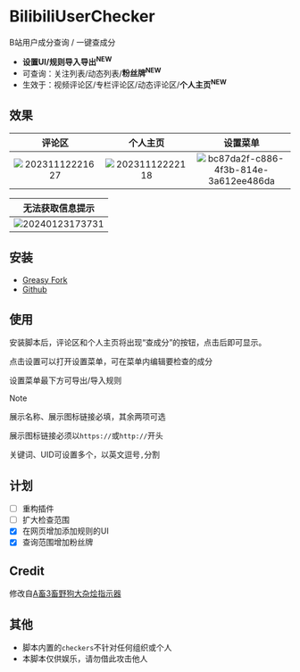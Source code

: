 # BilibiliUserChecker

 B站用户成分查询 / 一键查成分

- **设置UI/规则导入导出<sup>NEW</sup>** 
- 可查询：关注列表/动态列表/**粉丝牌<sup>NEW</sup>**
- 生效于：视频评论区/专栏评论区/动态评论区/**个人主页<sup>NEW</sup>**

## 效果

| 评论区                                                                                                                 | 个人主页                                                                                                                | 设置菜单                                                                                                                                      |
|:-------------------------------------------------------------------------------------------------------------------:|:-------------------------------------------------------------------------------------------------------------------:|:-----------------------------------------------------------------------------------------------------------------------------------------:|
| ![20231112221627](https://github.com/klxf/BilibiliUserChecker/assets/31070597/b2061a64-9836-4409-b234-56684470fe10) | ![20231112222118](https://github.com/klxf/BilibiliUserChecker/assets/31070597/563aae10-c04d-452e-b9ab-680b960d2962) | ![bc87da2f-c886-4f3b-814e-3a612ee486da](https://github.com/klxf/BilibiliUserChecker/assets/31070597/bc87da2f-c886-4f3b-814e-3a612ee486da) |

| 无法获取信息提示                                                                                                    |
|:-------------------------------------------------------------------------------------------------------------------:|
| ![20240123173731](https://github.com/klxf/BilibiliUserChecker/assets/31070597/e5eb7100-73e2-48df-baf1-1f1ef4e483b4) |  


## 安装

- [Greasy Fork](https://greasyfork.org/zh-CN/scripts/479621)
- [Github](https://github.com/klxf/BilibiliUserChecker/raw/main/Checker.user.js)

## 使用

安装脚本后，评论区和个人主页将出现“查成分”的按钮，点击后即可显示。

点击设置可以打开设置菜单，可在菜单内编辑要检查的成分

设置菜单最下方可导出/导入规则

> [!NOTE]
> 展示名称、展示图标链接必填，其余两项可选
> 
> 展示图标链接必须以`https://`或`http://`开头
> 
> 关键词、UID可设置多个，以英文逗号`,`分割

## 计划

- [ ] 重构插件
- [ ] 扩大检查范围
- [x] 在网页增加添加规则的UI
- [x] 查询范围增加粉丝牌

## Credit

修改自[A畜3畜野狗大杂烩指示器](https://greasyfork.org/zh-CN/scripts/451236)

## 其他

- 脚本内置的`checkers`不针对任何组织或个人
- 本脚本仅供娱乐，请勿借此攻击他人

